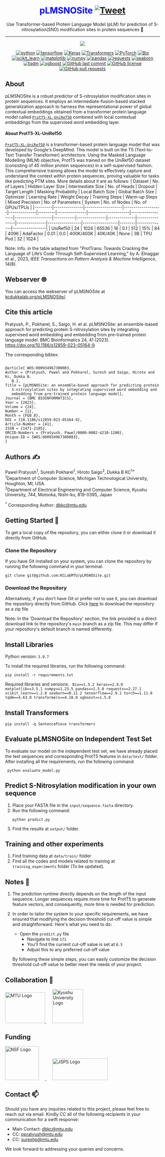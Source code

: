 <div align="center">

# <span style="color:blue;">pLMSNOSite</span> [![Tweet](https://img.shields.io/twitter/url/http/shields.io.svg?style=social)](https://twitter.com/intent/tweet?text=Check%20out%20this%20amazing%20repository&url=https://github.com/KCLabMTU/pLMSNOSite&via=YourTwitterHandle&hashtags=github,transformers,ptmprediction,proteins)

</div>


 <p align="center">
 Use Transformer-based Protein Language Model (pLM) for prediction of S-nitrosylation(SNO) modification sites in protein sequences 🧬
 </p>
 
---
<p align="center">
<img src="images/Screenshot from 2023-06-22 15-32-45.png"/> 
</p>

<p align="center">
<a href="https://www.python.org/"><img alt="python" src="https://img.shields.io/badge/Python-3.9.7-blue.svg"/></a>
<a href="https://www.tensorflow.org/"><img alt="tensorflow" src="https://img.shields.io/badge/TensorFlow-2.9.1-orange.svg"/></a>
<a href="https://keras.io/"><img alt="Keras" src="https://img.shields.io/badge/Keras-2.9.0-red.svg"/></a>
<a href="https://huggingface.co/transformers/"><img alt="Transformers" src="https://img.shields.io/badge/Transformers-4.18.0-yellow.svg"/></a>
<a href="https://pytorch.org/"><img alt="PyTorch" src="https://img.shields.io/badge/PyTorch-1.11.0-orange.svg"/></a>
<a href="https://biopython.org/"><img alt="Bio" src="https://img.shields.io/badge/Bio-1.5.2-brightgreen.svg"/></a>
<a href="https://scikit-learn.org/"><img alt="scikit_learn" src="https://img.shields.io/badge/scikit_learn-1.2.0-blue.svg"/></a>
<a href="https://matplotlib.org/"><img alt="matplotlib" src="https://img.shields.io/badge/matplotlib-3.5.1-blueviolet.svg"/></a>
<a href="https://numpy.org/"><img alt="numpy" src="https://img.shields.io/badge/numpy-1.23.5-red.svg"/></a>
<a href="https://pandas.pydata.org/"><img alt="pandas" src="https://img.shields.io/badge/pandas-1.5.0-yellow.svg"/></a>
<a href="https://docs.python-requests.org/en/latest/"><img alt="requests" src="https://img.shields.io/badge/requests-2.27.1-green.svg"/></a>
<a href="https://seaborn.pydata.org/"><img alt="seaborn" src="https://img.shields.io/badge/seaborn-0.11.2-lightgrey.svg"/></a>
<a href="https://tqdm.github.io/"><img alt="tqdm" src="https://img.shields.io/badge/tqdm-4.63.0-blue.svg"/></a>
<a href="https://xgboost.readthedocs.io/en/latest/"><img alt="xgboost" src="https://img.shields.io/badge/xgboost-1.5.0-purple.svg"/></a>
<a href="https://github.com/KCLabMTU/pLMSNOSite/commits/main"><img alt="GitHub last commit" src="https://img.shields.io/github/last-commit/KCLabMTU/pLMSNOSite.svg?style=flat&color=blue"></a>
<a href="https://github.com/KCLabMTU/pLMSNOSite/blob/main/LICENSE"><img alt="GitHub license" src="https://img.shields.io/github/license/KCLabMTU/pLMSNOSite.svg?style=flat&color=blue"></a>
<a href="https://github.com/KCLabMTU/pLMSNOSite/pulls"><img alt="GitHub pull requests" src="https://img.shields.io/github/issues-pr/KCLabMTU/pLMSNOSite.svg?style=flat&color=blue"></a>


 
</p>

##  About
pLMSNOSite is a robust predictor of S-nitrosylation modification sites in protein sequences. It employs an intermediate-fusion-based stacked generalization approach to harness the representational power of global contextual embeddings obtained from a transformer protein language model called [`ProtT5-XL-UniRef50`](https://github.com/agemagician/ProtTrans) combined with local contextual embeddings from the supervised word embedding layer.

#### About ProtT5-XL-UniRef50
[`ProtT5-XL-UniRef50`](https://github.com/agemagician/ProtTrans) is a transformer-based protein language model that was developed by Google's DeepMind. This model is built on the T5 (Text-to-Text Transfer Transformer) architecture. Using the Masked Language Modelling (MLM) objective, ProtT5 was trained on the UniRef50 dataset (consisting of 45 million protein sequences) in a self-supervised fashion. This comprehensive training allows the model to effectively capture and understand the context within protein sequences, proving valuable for tasks like predicting PTM sites. More details about it are as follows:
| Dataset | No. of Layers | Hidden Layer Size | Intermediate Size | No. of Heads | Dropout | Target Length | Masking Probability | Local Batch Size | Global Batch Size | Optimizer | Learning Rate | Weight Decay | Training Steps | Warm-up Steps | Mixed Precision | No. of Parameters | System | No. of Nodes | No. of GPUs/TPUs |
|---------|---------------|-------------------|-------------------|--------------|---------|---------------|---------------------|------------------|-------------------|-----------|---------------|--------------|----------------|---------------|-----------------|------------------|--------|--------------|-----------------|
| UniRef50 | 24 | 1024 | 65536 | 16 | 0.1 | 512 | 15% | 84 | 4096 | AdaFactor | 0.01 | 0.0 | 400K/400K | 40K/40K | None | 3B | TPU Pod | 32 | 1024 |

Note: Info. in the table adapted from "ProtTrans: Towards Cracking the Language of Life’s Code Through Self-Supervised Learning," by A. Elnaggar et al., 2023, *IEEE Transactions on Pattern Analysis & Machine Intelligence*, 14(8).

## Webserver  :globe_with_meridians:

You can access the webserver of pLMSNOSite at [kcdukkalab.org/pLMSNOSite/](http://kcdukkalab.org/pLMSNOSite/).

## Cite this article
Pratyush, P., Pokharel, S., Saigo, H. et al. pLMSNOSite: an ensemble-based approach for predicting protein S-nitrosylation sites by integrating supervised word embedding and embedding from pre-trained protein language model. BMC Bioinformatics 24, 41 (2023). https://doi.org/10.1186/s12859-023-05164-9

The corresponding bibtex:
```

@article{ WOS:000934967300003,
Author = {Pratyush, Pawel and Pokharel, Suresh and Saigo, Hiroto and Kc, Dukka B.
   B.},
Title = {pLMSNOSite: an ensemble-based approach for predicting protein
   S-nitrosylation sites by integrating supervised word embedding and
   embedding from pre-trained protein language model},
Journal = {BMC BIOINFORMATICS},
Year = {2023},
Volume = {24},
Number = {1},
Month = {FEB 8},
DOI = {10.1186/s12859-023-05164-9},
Article-Number = {41},
ISSN = {1471-2105},
ORCID-Numbers = {Pratyush, Pawel/0000-0002-4210-1200},
Unique-ID = {WOS:000934967300003},
}

```

## Authors  :writing_hand:
Pawel Pratyush<sup>1</sup>, Suresh Pokharel<sup>1</sup>, Hiroto Saigo<sup>2</sup>, Dukka B KC<sup>1*</sup>
<br>
<sup>1</sup>Department of Computer Science, Michigan Technological University, Houghton, MI, USA.
<br>
<sup>2</sup>Department of Electrical Engineering and Computer Science, Kyushu University, 744, Motooka, Nishi-ku, 819-0395, Japan

<sup>*</sup> Corresponding Author: dbkc@mtu.edu

## Getting Started  :rocket: 

To get a local copy of the repository, you can either clone it or download it directly from GitHub.

### Clone the Repository

If you have Git installed on your system, you can clone the repository by running the following command in your terminal:

```shell
git clone git@github.com:KCLabMTU/pLMSNOSite.git
```
### Download the Repository
Alternatively, if you don't have Git or prefer not to use it, you can download the repository directly from GitHub. Click [here](https://github.com/KCLabMTU/pLMSNOSite/archive/refs/heads/main.zip) to download the repository as a zip file.

Note: In the 'Download the Repository' section, the link provided is a direct download link to the repository's `main` branch as a zip file. This may differ if your repository's default branch is named differently.

## Install Libraries

Python version: `3.9.7`

To install the required libraries, run the following command:

```shell
pip install -r requirements.txt
```

Required libraries and versions: 
<code>
Bio==1.5.2
keras==2.9.0
matplotlib==3.5.1
numpy==1.23.5
pandas==1.5.0
requests==2.27.1
scikit_learn==1.2.0
seaborn==0.11.2
tensorflow==2.9.1
torch==1.11.0
tqdm==4.63.0
transformers==4.18.0
xgboost==1.5.0
</code>

## Install Transformers
```shell
pip install -q SentencePiece transformers
```
## Evaluate pLMSNOSite on Independent Test Set
To evaluate our model on the independent test set, we have already placed the test sequences and corresponding ProtT5 features in `data/test/` folder. After installing all the requirements, run the following command:
<br>
```shell
 python evaluate_model.py
```

## Predict S-Nitrosylation modification in your own sequence
1. Place your FASTA file in the `input/sequence.fasta` directory.
2. Run the following command:
   ```shell
   python predict.py
   ```
3. Find the results at `output/` folder.

## Training and other experiments
1. Find training data at `data/train/` folder
2. Find all the codes and models related to training at `training_experiments` folder (To be updated).

## Notes  :memo: 
1. The prediction runtime directly depends on the length of the input sequence. Longer sequences require more time for ProtT5 to generate feature vectors, and consequently, more time is needed for prediction.
2. In order to tailor the system to your specific requirements, we have ensured that modifying the decision threshold cut-off value is simple and straightforward. Here's what you need to do:
   - Open the `predict.py` file 
     - Navigate to line `171`
     - You'll find the current cut-off value is set at `0.5`
     - Adjust this to any preferred cut-off value 

   By following these simple steps, you can easily customize the decision threshold cut-off value to better meet the needs of your project.


## Collaboration  :handshake: 
<p>
  <a href="https://www.mtu.edu/">
    <img src="images/mtu_logo.png" alt="MTU Logo" width="130" height="100">
  </a>
  &nbsp;&nbsp;&nbsp;&nbsp;
  <a href="https://www.kyushu-u.ac.jp/en/">
    <img src="images/Kyushu_University_Logo-586x700.png" alt="Kyushu University Logo" width="100" height="110">
  </a>
</p>



## Funding 
<p>
  <a href="https://www.nsf.gov/">
    <img src="images/NSF_Official_logo.svg" alt="NSF Logo" width="110" height="110" style="margin-right: 20px;">
  </a>
  <a href="https://www.jsps.go.jp/english/">
    <img src="images/JSPS-logo.jpg" alt="JSPS Logo" width="180" height="70" style="margin-left: 20px;">
  </a>
</p>




## Contact  :mailbox: 
Should you have any inquiries related to this project, please feel free to reach out via email. Kindly CC all of the following recipients in your communication for a swift response:

- Main Contact: [dbkc@mtu.edu](mailto:dbkc@mtu.edu)
- CC: [ppratyush@mtu.edu](mailto:ppratyush@mtu.edu)
- CC: [sureshp@mtu.edu](mailto:sureshp@mtu.edu)

We look forward to addressing your queries and concerns.

